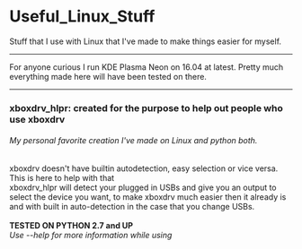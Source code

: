# Useful_Linux_Stuff
Stuff that I use with Linux that I've made to make things easier for myself.

___

For anyone curious I run KDE Plasma Neon on 16.04 at latest. Pretty much everything made here will have been tested on there.

___

### xboxdrv_hlpr: created for the purpose to help out people who use xboxdrv
###### My personal favorite creation I've made on Linux and python both.
xboxdrv doesn't have builtin autodetection, easy selection or vice versa. This is here to help with that <br/>
xboxdrv_hlpr will detect your plugged in USBs and give you an output to select the device you want, to make xboxdrv much easier then it already is and with built in auto-detection in the case that you change USBs. <br/> <br/>
**TESTED ON PYTHON 2.7 and UP** <br/>
*Use --help for more information while using*

